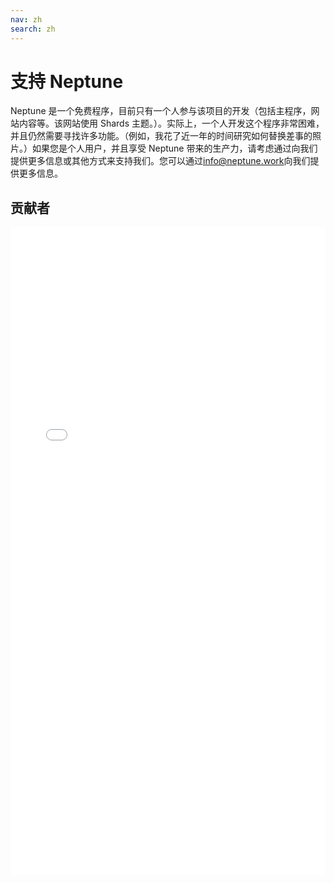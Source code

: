 ```yaml
---
nav: zh
search: zh
---
```


# 支持 Neptune

Neptune 是一个免费程序，目前只有一个人参与该项目的开发（包括主程序，网站内容等。该网站使用 Shards 主题。）。实际上，一个人开发这个程序非常困难，并且仍然需要寻找许多功能。（例如，我花了近一年的时间研究如何替换差事的照片。）如果您是个人用户，并且享受 Neptune 带来的生产力，请考虑通过向我们提供更多信息或其他方式来支持我们。您可以通过[info@neptune.work](mailto:info@neptune.work)向我们提供更多信息。

## 贡献者

<iframe src="/list/contributors.html" name="contributorsFrame" id="contributorsFrame" style="width: 100%;min-height: 600px;" frameborder="0" scrolling="no" onload="setTimeout(function(){common.setIframeHeight(document.getElementById('contributorsFrame'),750);},100);" height="1036"></iframe>

